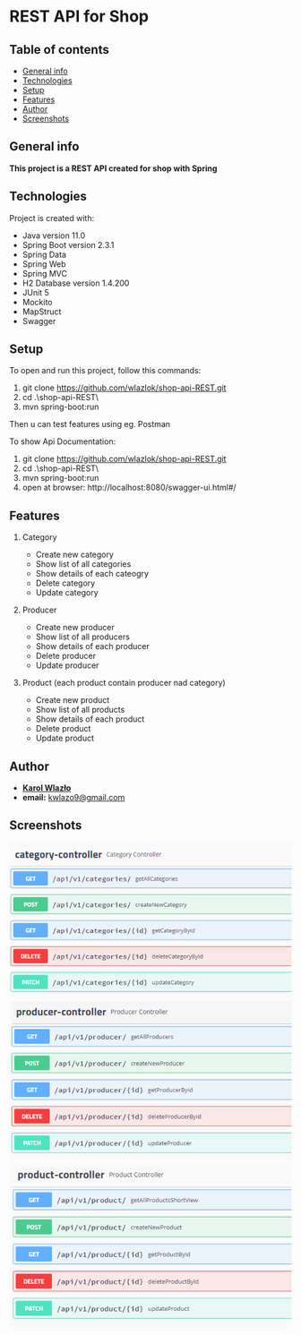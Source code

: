 # REST API for Shop
## Table of contents
* [General info](#general-info)
* [Technologies](#technologies)
* [Setup](#setup)
* [Features](#features)
* [Author](#author)
* [Screenshots](#screenshots)

## General info
**This project is a REST API created for shop with Spring**

## Technologies
Project is created with:
* Java version 11.0
* Spring Boot version 2.3.1
* Spring Data
* Spring Web
* Spring MVC
* H2 Database version 1.4.200
* JUnit 5
* Mockito
* MapStruct 
* Swagger

## Setup
To open and run this project, follow this commands:
1. git clone https://github.com/wlazlok/shop-api-REST.git
2. cd .\shop-api-REST\
3. mvn spring-boot:run

Then u can test features using eg. Postman

To show Api Documentation:
1. git clone https://github.com/wlazlok/shop-api-REST.git
2. cd .\shop-api-REST\
3. mvn spring-boot:run
4. open at browser: http://localhost:8080/swagger-ui.html#/

## Features
1. Category
     - Create new category
     - Show list of all categories
     - Show details of each cateogry
     - Delete category
     - Update category
     
2. Producer
     - Create new producer
     - Show list of all producers
     - Show details of each producer
     - Delete producer
     - Update producer
     
3. Product (each product contain producer nad category)
     - Create new product
     - Show list of all products
     - Show details of each product
     - Delete product
     - Update product

## Author
* **[Karol Wlazło](https://github.com/wlazlok)**
* **email:** kwlazo9@gmail.com

## Screenshots
![category controller api dosc](./images/category.PNG)
![producer controller api dosc](./images/producer.PNG)
![product controller api dosc](./images/product.PNG)

